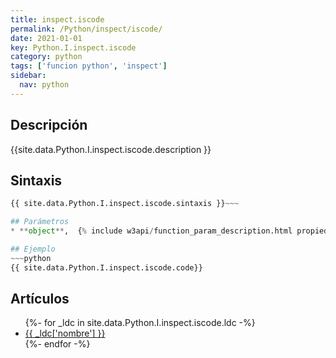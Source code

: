```yaml
---
title: inspect.iscode
permalink: /Python/inspect/iscode/
date: 2021-01-01
key: Python.I.inspect.iscode
category: python
tags: ['funcion python', 'inspect']
sidebar: 
  nav: python
---
```


## Descripción
{{site.data.Python.I.inspect.iscode.description }}

## Sintaxis
~~~python
{{ site.data.Python.I.inspect.iscode.sintaxis }}~~~

## Parámetros
* **object**,  {% include w3api/function_param_description.html propiedad=site.data.Python.I.inspect.iscode valor="object" %}

## Ejemplo
~~~python
{{ site.data.Python.I.inspect.iscode.code}}
~~~

## Artículos
<ul>
{%- for _ldc in site.data.Python.I.inspect.iscode.ldc -%}
   <li>
       <a href="{{_ldc['url'] }}">{{ _ldc['nombre'] }}</a>
   </li>
{%- endfor -%}
</ul>
